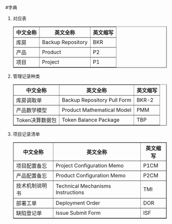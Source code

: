 #字典

1. 对应表
	<table border>
	<tr><th>中文全称</th><th>英文全称</th><th>英文缩写</th></tr>
	<tr><td>库房</td><td>Backup Repository</td><td>BKR</td></tr>
	<tr><td>产品</td><td>Product</td><td>P2</td></tr>
	<tr><td>项目</td><td>Project</td><td>P1</td></tr>
	</table>
1. 管理记录种类
	<table border>
	<tr><th>中文全称</th><th>英文全称</th><th>英文缩写</th></tr>
	<tr><td>库房调取单</td><td>Backup Repository Pull Form</td><td>BKR-2</td></tr>
	<tr><td>产品数学模型</td><td>Product Mathematical Model</td><td>PMM</td></tr>
	<tr><td>Token决算数据包</td><td>Token Balance Package</td><td>TBP</td></tr>
	</table>

1. 项目记录清单
	<table border>
	<tr><th>中文全称</th><th>英文全称</th><th>英文缩写</th></tr>
	<tr><td>项目配置备忘</td><td>Project Configuration Memo</td><td>P1CM</td></tr>
	<tr><td>产品配置备忘</td><td>Product Configuration Memo</td><td>P2CM</td></tr>
	<tr><td>技术机制说明书</td><td>Technical Mechanisms Instructions</td><td>TMI</td></tr>
	<tr><td>部署工单</td><td>Deployment Order</td><td>DOR</td></tr>
	<tr><td>缺陷登记单</td><td>Issue Submit Form</td><td>ISF</td></tr>
	</table>